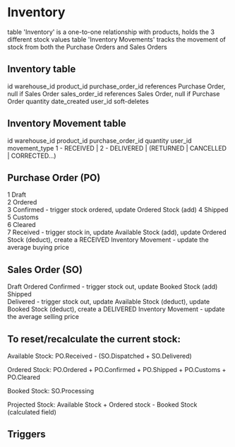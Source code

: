 Inventory
=========

table 'Inventory' is a one-to-one relationship with products, holds the 3 different stock values
table 'Inventory Movements' tracks the movement of stock from both the Purchase Orders and Sales Orders


Inventory table
---------------
id
warehouse_id
product_id
purchase_order_id 	references Purchase Order, null if Sales Order
sales_order_id		references Sales Order, null if Purchase Order
quantity
date_created
user_id
soft-deletes


Inventory Movement table
------------------------
id
warehouse_id
product_id
purchase_order_id
quantity
user_id
movement_type 		1 - RECEIVED | 2 - DELIVERED | (RETURNED | CANCELLED | CORRECTED...)


Purchase Order (PO)
-------------------
1 Draft			
2 Ordered			
3 Confirmed		- trigger stock ordered, update Ordered Stock (add)
4 Shipped			
5 Customs			
6 Cleared			
7 Received		- trigger stock in, update Available Stock (add), update Ordered Stock (deduct), create a RECEIVED Inventory Movement 
				- update the average buying price


Sales Order (SO)
----------------
Draft
Ordered
Confirmed		- trigger stock out, update Booked Stock (add)
Shipped			
Delivered		- trigger stock out, update Available Stock (deduct), update Booked Stock (deduct), create a DELIVERED Inventory Movement 
				- update the average selling price


To reset/recalculate the current stock:
---------------------------------------

Available Stock: PO.Received - (SO.Dispatched + SO.Delivered)

Ordered Stock: PO.Ordered + PO.Confirmed + PO.Shipped + PO.Customs + PO.Cleared

Booked Stock: SO.Processing

Projected Stock: Available Stock + Ordered stock - Booked Stock (calculated field)




Triggers
--------


